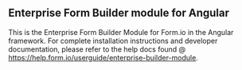 ## Enterprise Form Builder module for Angular
This is the Enterprise Form Builder Module for Form.io in the Angular framework. For complete installation instructions and developer documentation, please refer to the help docs found @ https://help.form.io/userguide/enterprise-builder-module.